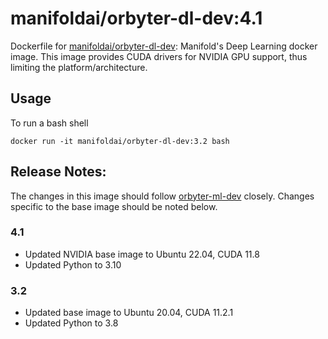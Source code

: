 # manifoldai/orbyter-dl-dev:4.1

Dockerfile for [manifoldai/orbyter-dl-dev](https://hub.docker.com/r/manifoldai/orbyter-dl-dev): Manifold's Deep Learning docker image.
This image provides CUDA drivers for NVIDIA GPU support, thus limiting the platform/architecture.

## Usage

To run a bash shell

`docker run -it manifoldai/orbyter-dl-dev:3.2 bash`

## Release Notes:

The changes in this image should follow [orbyter-ml-dev](../orbyter-ml-dev/README.md) closely. Changes specific to the base image should be noted below.

### 4.1
- Updated NVIDIA base image to Ubuntu 22.04, CUDA 11.8
- Updated Python to 3.10

### 3.2
- Updated base image to Ubuntu 20.04, CUDA 11.2.1
- Updated Python to 3.8